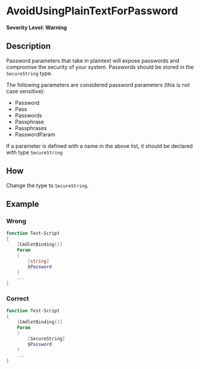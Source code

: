 # AvoidUsingPlainTextForPassword

**Severity Level: Warning**

## Description

Password parameters that take in plaintext will expose passwords and compromise the security of your system. Passwords should be stored in the
```SecureString``` type.

The following parameters are considered password parameters (this is not case sensitive):
* Password
* Pass
* Passwords
* Passphrase
* Passphrases
* PasswordParam

If a parameter is defined with a name in the above list, it should be declared with type ```SecureString```

## How

Change the type to ```SecureString```.

## Example

### Wrong

``` PowerShell
function Test-Script
{
    [CmdletBinding()]
    Param
    (
        [string]
        $Password
    )
    ...
}
```

### Correct

``` PowerShell
function Test-Script
{
    [CmdletBinding()]
    Param
    (
        [SecureString]
        $Password
    )
    ...
}
```
